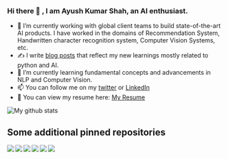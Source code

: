 ### Hi there 👋 , I am Ayush Kumar Shah, an AI enthusiast.

<!--
**ayushkumarshah/ayushkumarshah** is a ✨ _special_ ✨ repository because its `README.md` (this file) appears on your GitHub profile.
Here are some ideas to get you started:
- ⚡ Fun fact: I love watching and playing football (both virtually and physically). I am a huge fan of Cristiano Ronaldo.
- 💬 Ask me about ...
- 😄 Pronouns: ...
- 👯 I’m looking to collaborate on ...
- 🤔 I’m looking for help with ...
-->

- 🔭 I’m currently working with global client teams to build state-of-the-art AI products. I have worked in the domains of Recommendation System, Handwritten character recognition system, Computer Vision Systems, etc.
- ✍️ I write [blog posts](https://shahayush.com) that reflect my new learnings mostly related to python and AI.
- 🌱 I’m currently learning fundamental concepts and advancements in NLP and Computer Vision.
- 📫 You can follow me on my [twitter](https://twitter.com/ayushkumarshah7) or [LinkedIn](https://www.linkedin.com/in/ayush7/)
- 📃 You can view my resume here: [My Resume](https://shahayush.com/assets/pdfs/CV_AyushKumarShah.pdf)

![My github stats](https://github-readme-stats.vercel.app/api?username=ayushkumarshah&show_icons=true&hide=["stars"])


## Some additional pinned repositories

<a href="https://github.com/ayushkumarshah/ayushkumarshah.github.io">
  <img align="left" src="https://github-readme-stats.vercel.app/api/pin/?username=ayushkumarshah&repo=ayushkumarshah.github.io&show_icons=true" />
</a>
<a href="https://github.com/ayushkumarshah/flask-pymongo">
  <img align="left" src="https://github-readme-stats.vercel.app/api/pin/?username=ayushkumarshah&repo=flask-pymongo&show_icons=true" />
</a>
<a href="https://github.com/ayushkumarshah/Missionaries-and-Cannibals-Game">
  <img align="left" src="https://github-readme-stats.vercel.app/api/pin/?username=ayushkumarshah&repo=Missionaries-and-Cannibals-Game&show_icons=true" />
</a>
<a href="https://github.com/ayushkumarshah/wiki">
  <img align="left" src="https://github-readme-stats.vercel.app/api/pin/?username=ayushkumarshah&repo=wiki&show_icons=true" />
</a>
<a href="https://github.com/ayushkumarshah/python-design-patterns">
  <img align="left" src="https://github-readme-stats.vercel.app/api/pin/?username=ayushkumarshah&repo=python-design-patterns&show_icons=true" />
</a>
<a href="https://github.com/ayushkumarshah/dotfiles-mac">
  <img align="left" src="https://github-readme-stats.vercel.app/api/pin/?username=ayushkumarshah&repo=dotfiles-mac&show_icons=true" />
</a>





